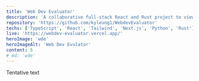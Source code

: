 ```yaml
---
title: 'Web Dev Evaluator'
description: 'A collaborative full-stack React and Rust project to view Twitter sentiments on a variety of web technologies. Still under development.'
repository: 'https://github.com/kyleung1/WebdevEvaluator'
techs: ['TypeScript', 'React', 'Tailwind', 'Next.js', 'Python', 'Rust']
live: 'https://webdev-evaluator.vercel.app/'
heroImage: 'wde'
heroImageAlt: 'Web Dev Evulator'
content: 5
# md: 'wde'
---
```


Tentative text

<!-- ---
layout: '../../layouts/ProjectPost.astro'
title: 'Holoboard'
description: 'A web app to monitor the streamers of HoloEN. The below icons will change based on live status. Was made to learn some Next 13.'
repository: 'https://github.com/wesngu28/holoboard'
techs: ['TypeScript', 'Node.js', 'Discord.js', 'MongoDB', 'Docker']
live: 'https://holoboard.vercel.app/'
heroImage: 'holoboard'
heroImageAlt: 'Holoboard'
content: [true, 8]
md: 'holoboard'
---

Third-party viewer and live tracker for the Hololive and Holostars English members. When one of them are live, their icon will light up and you can click on it to get the current stream in the iframe.

## Why

I wanted to make a thing similar to Holodex, so I made this spotaneously to learn some of the Next 13 update but also to slightly modernize one of my older projects. A mixture of one of my creative projects for CSE154 and a project I made independently after the class ended. CSE154 is the web development class at UW, and teaches you html/css and javascript up to async/await.

The creative project specifically asked us to create our own API with express and make use of it through Javascript. At the time, I was unaware JSON could support arrays and only knew basic Vanilla Javascript. The other project was a more multi-purpose app that allowed you to add channels and track their live status through the YouTube API with additional support for those supported by the Holodex API, but I never polished or was proud of it because it used local storage and was extremely buggy. For this, I extracted portions of the Holodex portion, but I plan to turn that app into a real app with user authentication and a database eventually.

## What I Learned

Some things I learned about Next 13:

1. It seems like you really need to consider whether or not you want to use a server or client component as they now have clearly defined roles. This particular app doesn't use much components in general but I already had to split some functionality in order to use client component specific functions within a parent server component.

2. Having to use a pages folder for api seems like an awkward change, maybe it will be changed later.

## Stack

| Frontend    | Backend     | Libraries
| ----------- | ----------- | ----------- |
| React      | Node.js       | swr |
| Next.js   | Next.js        |  |
| Typescript  |         |  |
| Tailwind  |        |  | -->

